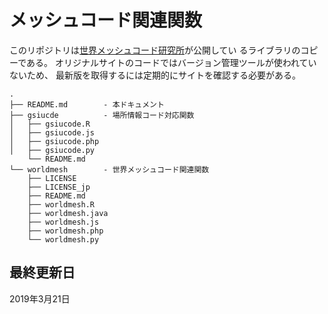 # メッシュコード関連関数
このリポジトリは[世界メッシュコード研究所](https://www.fttsus.jp/)が公開してい
るライブラリのコピーである。
オリジナルサイトのコードではバージョン管理ツールが使われていないため、
最新版を取得するには定期的にサイトを確認する必要がある。

    .
    ├── README.md        - 本ドキュメント
    ├── gsiucde          - 場所情報コード対応関数
    │   ├── gsiucode.R
    │   ├── gsiucode.js
    │   ├── gsiucode.php
    │   ├── gsiucode.py
        └── README.md
    └── worldmesh        - 世界メッシュコード関連関数
        ├── LICENSE
        ├── LICENSE_jp
        ├── README.md
        ├── worldmesh.R
        ├── worldmesh.java
        ├── worldmesh.js
        ├── worldmesh.php
        └── worldmesh.py

## 最終更新日
2019年3月21日

